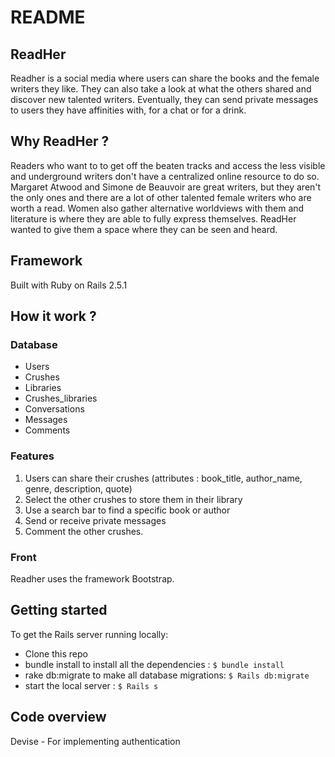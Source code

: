 # README

## ReadHer

Readher is a social media where users can share the books and the female writers they like. They can also take a look at what the others shared and discover new talented writers. Eventually, they can send private messages to users they have affinities with, for a chat or for a drink.

## Why ReadHer ?

Readers who want to to get off the beaten tracks and access the less visible and underground writers don't have a centralized online resource to do so. Margaret Atwood and Simone de Beauvoir are great writers, but they aren't the only ones and there are a lot of other talented female writers who are worth a read. Women also gather alternative worldviews with them and literature is where they are able to fully express themselves. ReadHer wanted to give them a space where they can be seen and heard.

## Framework

Built with Ruby on Rails 2.5.1

## How it work ?

### Database 
- Users
- Crushes
- Libraries
- Crushes_libraries
- Conversations
- Messages
- Comments

### Features

1. Users can share their crushes (attributes : book_title, author_name, genre, description, quote)
2. Select the other crushes to store them in their library
3. Use a search bar to find a specific book or author
4. Send or receive private messages
5. Comment the other crushes. 

### Front 

Readher uses the framework Bootstrap.

## Getting started

To get the Rails server running locally:

- Clone this repo
- bundle install to install all the dependencies : ```$ bundle install```
- rake db:migrate to make all database migrations: ```$ Rails db:migrate```
- start the local server : ```$ Rails s``` 

## Code overview

Devise - For implementing authentication



